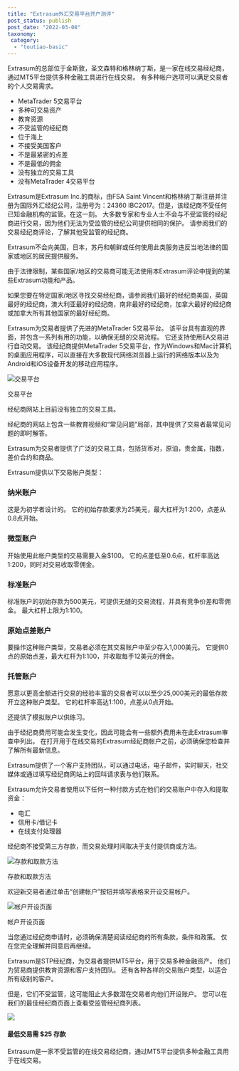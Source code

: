 ```yaml
---
title: "Extrasum外汇交易平台开户测评"
post_status: publish
post_date: "2022-03-08"
taxonomy:
 category: 
  - "toutiao-basic"
---
```


Extrasum的总部位于金斯敦，圣文森特和格林纳丁斯，是一家在线交易经纪商，通过MT5平台提供多种金融工具进行在线交易。 有多种帐户选项可以满足交易者的个人交易需求。
- MetaTrader 5交易平台
- 多种可交易资产
- 教育资源
- 不受监管的经纪商
- 位于海上
- 不接受美国客户
- 不是最紧密的点差
- 不是最低的佣金
- 没有独立的交易工具
- 没有MetaTrader 4交易平台


Extrasum是Extrasum Inc.的商标，由FSA Saint Vincent和格林纳丁斯注册并注册为国际外汇经纪公司，注册号为：24360 IBC2017。但是，该经纪商不受任何已知金融机构的监管。在这一刻。 大多数专家和专业人士不会与不受监管的经纪商进行交易，因为他们无法为受监管的经纪公司提供相同的保护。 请参阅我们的交易经纪商评论，了解其他受监管的经纪商。

Extrasum不会向美国，日本，苏丹和朝鲜或任何使用此类服务​​违反当地法律的国家或地区的居民提供服务。

由于法律限制，某些国家/地区的交易商可能无法使用本Extrasum评论中提到的某些Extrasum功能和产品。

如果您要在特定国家/地区寻找交易经纪商，请参阅我们最好的经纪商美国，英国最好的经纪商，澳大利亚最好的经纪商，南非最好的经纪商，加拿大最好的经纪商或加拿大所有其他国家的最好经纪商。

Extrasum为交易者提供了先进的MetaTrader 5交易平台。 该平台具有直观的界面，并包含一系列有用的功能，以确保无缝的交易流程。 它还支持使用EA交易进行自动交易。 该经纪商提供MetaTrader 5交易平台，作为Windows和Mac计算机的桌面应用程序，可以直接在大多数现代网络浏览器上运行的网络版本以及为Android和iOS设备开发的移动应用程序。

![交易平台](https://cdn.fendou.la/funstoutiao/2020/11/Extrasum-Review-Trading-Platform-1024x498.jpg "交易平台")

交易平台

经纪商网站上目前没有独立的交易工具。

经纪商的网站上包含一些教育视频和“常见问题”局部，其中提供了交易者最常见问题的即时解答。

Extrasum为交易者提供了广泛的交易工具，包括货币对，原油，贵金属，指数，差价合约和商品。

Extrasum提供以下交易帐户类型：

### 纳米账户

这是为初学者设计的。 它的初始存款要求为25美元，最大杠杆为1:200，点差从0.8点开始。

### 微型账户

开始使用此帐户类型的交易需要入金$100。 它的点差低至0.6点，杠杆率高达1:200，同时对交易收取零佣金。

### 标准账户

标准账户的初始存款为500美元，可提供无缝的交易流程，并具有竞争价差和零佣金。 最大杠杆上限为1:100。

### 原始点差账户

要操作这种账户类型，交易者必须在其交易账户中至少存入1,000美元。 它提供0点的原始点差，最大杠杆为1:100，并收取每手12美元的佣金。

### 托管账户

愿意以更高金额进行交易的经验丰富的交易者可以以至少25,000美元的最低存款开立这种账户类型。 它的杠杆率高达1:100，点差从0点开始。

还提供了模拟账户以供练习。

由于经纪商费用可能会发生变化，因此可能会有一些额外费用未在此Extrasum审查中列出。 在打开用于在线交易的Extrasum经纪商帐户之前，必须确保您检查并了解所有最新信息。

Extrasum提供了一个客户支持团队，可以通过电话，电子邮件，实时聊天，社交媒体或通过填写经纪商网站上的回叫请求表与他们联系。

Extrasum允许交易者使用以下任何一种付款方式在他们的交易账户中存入和提取资金：
- 电汇
- 信用卡/借记卡
- 在线支付处理器

经纪商不接受第三方存款，而交易处理时间取决于支付提供商或方法。

![存款和取款方法](https://cdn.fendou.la/funstoutiao/2020/11/Extrasum-Review-Deposit-And-Withdrawal-Methods-.jpg "存款和取款方法")

存款和取款方法

欢迎新交易者通过单击“创建帐户”按钮并填写表格来开设交易帐户。

![帐户开设页面](https://cdn.fendou.la/funstoutiao/2020/11/Extrasum-Review-Account-Opening-Page-547x1024.jpg "帐户开设页面")

帐户开设页面

当您通过经纪商申请时，必须确保清楚阅读经纪商的所有条款，条件和政策。 仅在您完全理解并同意后再继续。

Extrasum是ST​​P经纪商，为交易者提供MT5平台，用于交易多种金融资产。 他们为贸易商提供教育资源和客户支持团队。 还有各种各样的交易账户类型，以适合所有级别的客户。

但是，它们不受监管，这可能阻止大多数潜在交易者向他们开设账户。 您可以在我们的最佳经纪商页面上查看受监管经纪商列表。

![](https://cdn.fendou.la/funstoutiao/2020/11/Extrasum-Logo.png)

#### 最低交易需 $25 存款

Extrasum是一家不受监管的在线交易经纪商，通过MT5平台提供多种金融工具用于在线交易。
